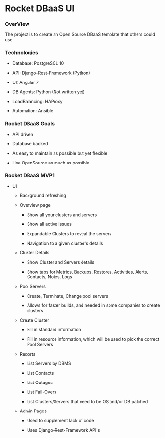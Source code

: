 <h1>Rocket DBaaS UI</h1>

<h3>OverView</h3>

   The project is to create an Open Source DBaaS template that others could use

<h3>Technologies</h3>

  * Database: PostgreSQL 10
  
  * API: Django-Rest-Framework (Python)
  
  * UI: Angular 7
  
  * DB Agents: Python (Not written yet)
  
  * LoadBalancing: HAProxy
  
  * Automation: Ansible
  
<h3>Rocket DBaaS Goals</h3>

  * API driven
  
  * Database backed
  
  * As easy to maintain as possible but yet flexible
  
  * Use OpenSource as much as possible
  
<h3>Rocket DBaaS MVP1</h3>

  * UI
  
    * Background refreshing
    
    * Overview page
    
      * Show all your clusters and servers
      
      * Show all active issues
      
      * Expandable Clusters to reveal the servers
      
      * Navigation to a given cluster's details
      
    * Cluster Details
    
      * Show Cluster and Servers details
      
      * Show tabs for Metrics, Backups, Restores, Activities, Alerts, Contacts, Notes, Logs
      
    * Pool Servers
    
      * Create, Terminate, Change pool servers
      
      * Allows for faster builds, and needed in some companies to create clusters
      
    * Create Cluster
    
      * Fill in standard information
      
      * Fill in resource information, which will be used to pick the correct Pool Servers
      
    * Reports
    
      * List Servers by DBMS
      
      * List Contacts
      
      * List Outages
      
      * List Fail-Overs
      
      * List Clusters/Servers that need to be OS and/or DB patched
      
    * Admin Pages
    
      * Used to supplement lack of code
      
      * Uses Django-Rest-Framework API's
      
    
